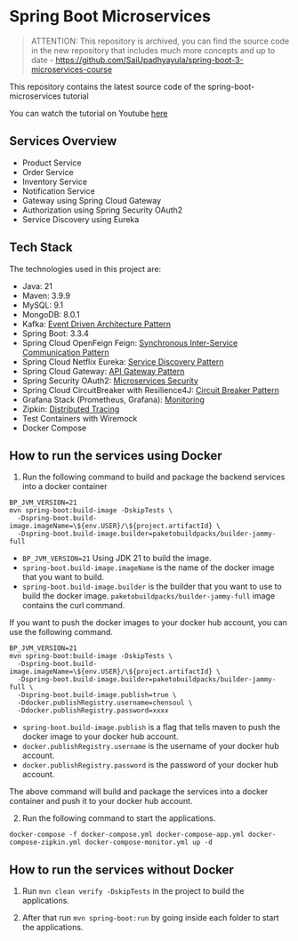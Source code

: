 # Spring Boot Microservices

> ATTENTION: This repository is archived, you can find the source code in the new repository that includes much more
> concepts and up to date - https://github.com/SaiUpadhyayula/spring-boot-3-microservices-course

This repository contains the latest source code of the spring-boot-microservices tutorial

You can watch the tutorial on Youtube [here](https://www.youtube.com/watch?v=mPPhcU7oWDU&t=20634s)

## Services Overview

- Product Service
- Order Service
- Inventory Service
- Notification Service
- Gateway using Spring Cloud Gateway
- Authorization using Spring Security OAuth2
- Service Discovery using Eureka

## Tech Stack

The technologies used in this project are:

- Java: 21
- Maven: 3.9.9
- MySQL: 9.1
- MongoDB: 8.0.1
- Kafka: [Event Driven Architecture Pattern](https://microservices.io/patterns/data/event-driven-architecture.html)
- Spring Boot: 3.3.4
- Spring Cloud OpenFeign
  Feign: [Synchronous Inter-Service Communication Pattern](https://microservices.io/patterns/communication-style/rpi.html)
- Spring Cloud Netflix Eureka: [Service Discovery Pattern](https://microservices.io/patterns/server-side-discovery.html)
- Spring Cloud Gateway: [API Gateway Pattern](https://microservices.io/patterns/apigateway.html)
- Spring Security OAuth2: [Microservices Security](https://microservices.io/patterns/security/access-token.html)
- Spring Cloud CircuitBreaker with
  Resilience4J: [Circuit Breaker Pattern](https://microservices.io/patterns/reliability/circuit-breaker.html)
- Grafana Stack (Prometheus, Grafana): [Monitoring](https://microservices.io/patterns/observability/monitoring.html)
- Zipkin: [Distributed Tracing](https://microservices.io/patterns/observability/distributed-tracing.html)
- Test Containers with Wiremock
- Docker Compose

## How to run the services using Docker

1. Run the following command to build and package the backend services into a docker container

```shell
BP_JVM_VERSION=21
mvn spring-boot:build-image -DskipTests \
  -Dspring-boot.build-image.imageName=\${env.USER}/\${project.artifactId} \
  -Dspring-boot.build-image.builder=paketobuildpacks/builder-jammy-full 
```

- `BP_JVM_VERSION=21` Using JDK 21 to build the image.
- `spring-boot.build-image.imageName` is the name of the docker image that you want to build.
- `spring-boot.build-image.builder` is the builder that you want to use to build the docker image.
  `paketobuildpacks/builder-jammy-full` image contains the curl command.

If you want to push the docker images to your docker hub account, you can use the following command.

```shell
BP_JVM_VERSION=21
mvn spring-boot:build-image -DskipTests \
  -Dspring-boot.build-image.imageName=\${env.USER}/\${project.artifactId} \
  -Dspring-boot.build-image.builder=paketobuildpacks/builder-jammy-full \
  -Dspring-boot.build-image.publish=true \
  -Ddocker.publishRegistry.username=chensoul \
  -Ddocker.publishRegistry.password=xxxx
```

- `spring-boot.build-image.publish` is a flag that tells maven to push the docker image to your docker hub account.
- `docker.publishRegistry.username` is the username of your docker hub account.
- `docker.publishRegistry.password` is the password of your docker hub account.

The above command will build and package the services into a docker container and push it to your docker hub account.

2. Run the following command to start the applications.

```shell
docker-compose -f docker-compose.yml docker-compose-app.yml docker-compose-zipkin.yml docker-compose-monitor.yml up -d
```

## How to run the services without Docker

1. Run `mvn clean verify -DskipTests` in the project to build the applications.

2. After that run `mvn spring-boot:run` by going inside each folder to start the applications.
